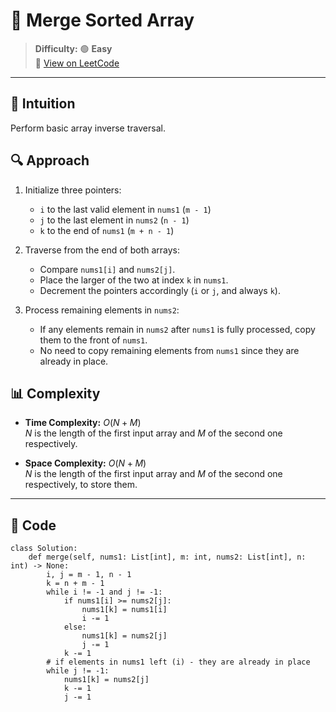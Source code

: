 
# 🧠 Merge Sorted Array

> **Difficulty:** 🟢 **Easy**\
> 📎 [View on LeetCode](https://leetcode.com/problems/merge-sorted-array/description/)

---

## 📝 Intuition

Perform basic array inverse traversal.

## 🔍 Approach

1. Initialize three pointers: 
   - `i` to the last valid element in `nums1` (`m - 1`)  
   - `j` to the last element in `nums2` (`n - 1`)  
   - `k` to the end of `nums1` (`m + n - 1`)

2. Traverse from the end of both arrays: 
   - Compare `nums1[i]` and `nums2[j]`.  
   - Place the larger of the two at index `k` in `nums1`.  
   - Decrement the pointers accordingly (`i` or `j`, and always `k`).

3. Process remaining elements in `nums2`:  
   - If any elements remain in `nums2` after `nums1` is fully processed, copy them to the front of `nums1`.  
   - No need to copy remaining elements from `nums1` since they are already in place.


## 📊 Complexity

- **Time Complexity:** $O(N + M)$  
$N$ is the length of the first input array and $M$ of the second one respectively.


- **Space Complexity:** $O(N + M)$  
$N$ is the length of the first input array and $M$ of the second one respectively, to store them.

---

## 🧩 Code

```python3 []
class Solution:
    def merge(self, nums1: List[int], m: int, nums2: List[int], n: int) -> None:
        i, j = m - 1, n - 1
        k = n + m - 1
        while i != -1 and j != -1:
            if nums1[i] >= nums2[j]:
                nums1[k] = nums1[i]
                i -= 1
            else:
                nums1[k] = nums2[j]
                j -= 1
            k -= 1
        # if elements in nums1 left (i) - they are already in place
        while j != -1:
            nums1[k] = nums2[j]
            k -= 1
            j -= 1
```

